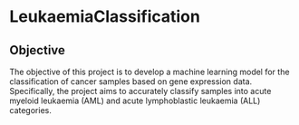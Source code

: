 # LeukaemiaClassification

## Objective
The objective of this project is to develop a machine learning model for the classification of cancer samples based on gene expression data. Specifically, the project aims to accurately classify samples into acute myeloid leukaemia (AML) and acute lymphoblastic leukaemia (ALL) categories. 